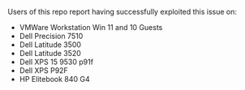 Users of this repo report having successfully exploited this issue on:
- VMWare Workstation Win 11 and 10 Guests
- Dell Precision 7510
- Dell Latitude 3500
- Dell Latitude 3520
- Dell XPS 15 9530 p91f
- Dell XPS P92F
- HP Elitebook 840 G4
